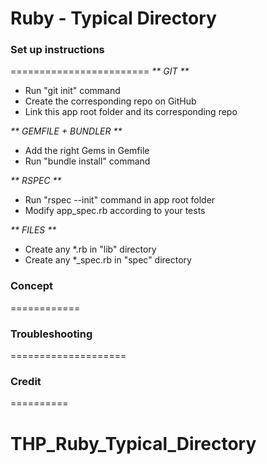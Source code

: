 Ruby - Typical Directory
========================

### Set up instructions
========================
_** GIT **_
- Run "git init" command
- Create the corresponding repo on GitHub
- Link this app root folder and its corresponding repo

_** GEMFILE + BUNDLER **_
- Add the right Gems in Gemfile
- Run "bundle install" command

_** RSPEC **_
- Run "rspec --init" command in app root folder
- Modify app_spec.rb according to your tests

_** FILES **_
- Create any *.rb in "lib" directory
- Create any *_spec.rb in "spec" directory


### Concept
============

### Troubleshooting
====================

### Credit
==========
# THP_Ruby_Typical_Directory
